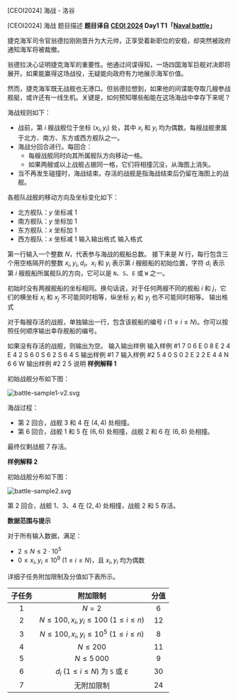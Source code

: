 



[CEOI2024] 海战 - 洛谷














[CEOI2024] 海战
题目描述
**题目译自 [CEOI 2024](https://ceoi2024.fi.muni.cz/) Day1 T1「[Naval battle](https://ceoi2024.fi.muni.cz/page/tasks/statements/battle.pdf)」**

捷克海军司令官翁德拉刚刚晋升为大元帅，正享受着新职位的安稳，却突然被政府通知海军将被裁撤。

翁德拉决心证明捷克海军的重要性。他通过间谍得知，一场四国海军巨舰对决即将展开。如果能赢得这场战役，无疑能向政府有力地展示海军价值。

然而，捷克海军既无战舰也无港口。但翁德拉想到，如果他的间谍能夺取几艘参战舰艇，或许还有一线生机。关键是，如何预知哪些船能在这场海战中幸存下来呢？

海战规则如下：
- 战前，第 $i$ 艘战舰位于坐标 $(x_i, y_i)$ 处，其中 $x_i$ 和 $y_i$ 均为偶数。每艘战舰隶属于北方、南方、东方或西方舰队之一。
- 海战分回合进行。每回合：
    - 每艘战舰同时向其所属舰队方向移动一格。
    - 如果两艘或以上战舰占据同一格，它们将相撞沉没，从海图上消失。
- 当不再发生碰撞时，海战结束。存活的战舰是指海战结束后仍留在海图上的战舰。

各舰队战舰的移动方向及坐标变化如下：
- 北方舰队：$y$ 坐标减 $1$
- 南方舰队：$y$ 坐标加 $1$
- 东方舰队：$x$ 坐标加 $1$
- 西方舰队：$x$ 坐标减 $1$
输入输出格式
输入格式

第一行输入一个整数 $N$，代表参与海战的舰船总数。 接下来是 $N$ 行，每行包含三个用空格隔开的整数 $x_i, y_i, d_i$。$x_i$ 和 $y_i$ 表示第 $i$ 艘舰船的初始位置，字符 $d_i$ 表示第 $i$ 艘舰船所属舰队的方向，它可以是 `N`、`S`、`E` 或 `W` 之一。

初始时没有两艘舰船的坐标相同。换句话说，对于任何两艘不同的舰船 $i$ 和 $j$，它们的横坐标 $x_i$ 和 $x_j$ 不可能同时相等，纵坐标 $y_i$ 和 $y_j$ 也不可能同时相等。
输出格式

对于每艘存活的战舰，单独输出一行，包含该舰船的编号 $i\ (1 \leq i \leq N)$。你可以按照任何顺序输出幸存舰船的编号。

如果没有存活的战舰，则输出为空。
输入输出样例
输入样例 #1
7
0 6 E
0 8 E
2 4 E
4 2 S
6 0 S
6 2 S
6 4 S
输出样例 #1
7
输入样例 #2
5
4 0 S
0 2 E
2 2 E
4 4 N
6 6 W
输出样例 #2
2
5
说明
**样例解释 1**

初始战舰分布如下图：

![battle-sample1-v2.svg](https://img.loj.ac.cn/2024/07/14/c9908b56ff284.svg)

海战过程：
- 第 $2$ 回合，战舰 $3$ 和 $4$ 在 $(4, 4)$ 处相撞。
- 第 $6$ 回合，战舰 $1$ 和 $5$ 在 $(6, 6)$ 处相撞，战舰 $2$ 和 $6$ 在 $(6, 8)$ 处相撞。

最终仅剩战舰 $7$ 存活。


**样例解释 2**

初始战舰分布如下图：

![battle-sample2.svg](https://img.loj.ac.cn/2024/07/14/59d352521ca5d.svg)

第 $2$ 回合，战舰 $1$、$3$、$4$ 在 $(2, 4)$ 处相撞，战舰 $2$ 和 $5$ 存活。

**数据范围与提示**

对于所有输入数据，满足：

- $2 \leq N \leq 2 \cdot 10^5$
- $0 \leq x_i, y_i \leq 10^9\ (1 \leq i \leq N)$，且 $x_i, y_i$ 均为偶数

详细子任务附加限制及分值如下表所示。

| 子任务 | 附加限制 | 分值 |
| :--: | :--: | :--: |
|  $1$  | $N = 2$ | $6$  |
|  $2$  | $N \leq 100, x_i, y_i \leq 100\ (1\leq i\leq n)$ | $12$ |
|  $3$  | $N \leq 100, x_i, y_i \leq 10^5\ (1\leq i\leq n)$ | $8$ |
|  $4$  | $N \leq 200$ | $11$ |
|  $5$  | $N \leq 5\,000$ | $9$ |
|  $6$  | $d_i\ (1 \leq i \leq N)$ 为 `S` 或 `E`  | $30$ |
|  $7$  | 无附加限制| $24$ |






